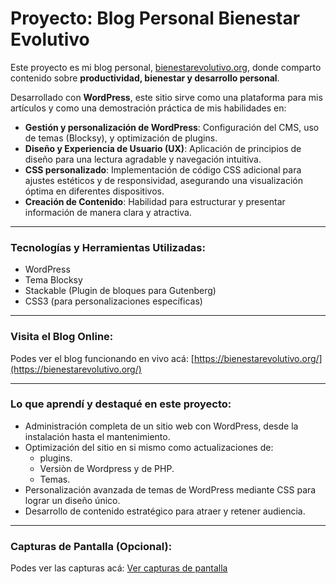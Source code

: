 # Proyecto: Blog Personal Bienestar Evolutivo

Este proyecto es mi blog personal, [bienestarevolutivo.org](https://bienestarevolutivo.org/), donde comparto contenido sobre **productividad, bienestar y desarrollo personal**.

Desarrollado con **WordPress**, este sitio sirve como una plataforma para mis artículos y como una demostración práctica de mis habilidades en:

* **Gestión y personalización de WordPress**: Configuración del CMS, uso de temas (Blocksy), y optimización de plugins.
* **Diseño y Experiencia de Usuario (UX)**: Aplicación de principios de diseño para una lectura agradable y navegación intuitiva.
* **CSS personalizado**: Implementación de código CSS adicional para ajustes estéticos y de responsividad, asegurando una visualización óptima en diferentes dispositivos.
* **Creación de Contenido**: Habilidad para estructurar y presentar información de manera clara y atractiva.

---

### Tecnologías y Herramientas Utilizadas:

* WordPress
* Tema Blocksy
* Stackable (Plugin de bloques para Gutenberg)
* CSS3 (para personalizaciones específicas)

---

### Visita el Blog Online:

Podes ver el blog funcionando en vivo acá: [https://bienestarevolutivo.org/](https://bienestarevolutivo.org/)

---

### Lo que aprendí y destaqué en este proyecto:

* Administración completa de un sitio web con WordPress, desde la instalación hasta el mantenimiento.
* Optimización del sitio en si mismo como actualizaciones de:
    * plugins.
    * Versiòn de Wordpress y de PHP.
    * Temas.
* Personalización avanzada de temas de WordPress mediante CSS para lograr un diseño único.
* Desarrollo de contenido estratégico para atraer y retener audiencia.

---

### Capturas de Pantalla (Opcional):

Podes ver las capturas acá: [Ver capturas de pantalla](https://github.com/maroci1/bienestarevolutivo-blog/tree/main/images)
